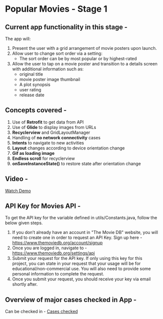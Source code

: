 # Popular Movies - Stage 1

## Current app functionality in this stage -

The app will:

1. Present the user with a grid arrangement of movie posters upon launch.
2. Allow user to change sort order via a setting:
	* The sort order can be by most popular or by highest-rated
3. Allow the user to tap on a movie poster and transition to a details screen with additional information such as:
	* original title
	* movie poster image thumbnail
	* A plot synopsis
	* user rating
	* release date

## Concepts covered -
1. Use of **Retrofit** to get data from API
2. Use of **Glide** to display images from URLs
3. **Recyclerview** and GridLayoutManager
4. Handling of **no network connectivity** cases
5. **Intents** to navigate to new activities
6. **Layout** changes according to device orientation change
7. **Gif as loading image**
8. **Endless scroll** for recyclerview
9. **onSaveInstanceState()** to restore state after orientation change

## Video - 
[Watch Demo](https://github.com/arushi26/android-developer-nanodegree/tree/master/proj2-PopularMovies/google-udacity-proj2.gif)

## API Key for Movies API -

To get the API key for the variable defined in utils/Constants.java, follow the below given steps.

1. If you don’t already have an account in "The Movie DB" website, you will need to create one in order to request an API Key. Sign up here - https://www.themoviedb.org/account/signup
2. Once you are logged in, navigate to - https://www.themoviedb.org/settings/api
3. Submit your request for the API key. If only using this key for this project, you can state in your request that your usage will be for educational/non-commercial use. You will also need to provide some personal information to complete the request. 
4. Once you submit your request, you should receive your key via email shortly after.

## Overview of major cases checked in App -
Can be checked in - [Cases checked](cases-checked.ods)
